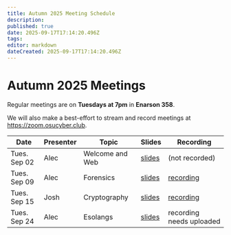 ```yaml
---
title: Autumn 2025 Meeting Schedule
description:
published: true
date: 2025-09-17T17:14:20.496Z
tags:
editor: markdown
dateCreated: 2025-09-17T17:14:20.496Z
---
```


# Autumn 2025 Meetings

Regular meetings are on **Tuesdays at 7pm** in **Enarson 358**.

We will also make a best-effort to stream and record meetings at https://zoom.osucyber.club.

| Date         | Presenter | Topic           | Slides                                                                                                            | Recording                                                                                          |
| ------------ | --------- | --------------- | ----------------------------------------------------------------------------------------------------------------- | -------------------------------------------------------------------------------------------------- |
| Tues. Sep 02 | Alec      | Welcome and Web | [slides](https://docs.google.com/presentation/d/1WPnB-swBP_tUsJhOERjbU_O2HD-OyU0-X0ARvtOtJt4/edit?usp=sharing)    | (not recorded)                                                                                     |
| Tues. Sep 09 | Alec      | Forensics       | [slides](https://docs.google.com/presentation/d/1fpruSjVJFkSSVo4S6XWgMdBHlRUwHJ5xJ5QNpdWyofc/edit?usp=drive_link) | [recording](https://drive.google.com/file/d/1MskPRmOolqyGlXw35UW6bTDZ91mFzNwj/view?usp=drive_link) |
| Tues. Sep 15 | Josh      | Cryptography    | [slides](https://docs.google.com/presentation/d/1vBtxC_MZ3xfzmVh7ReBcGY9YUMjdbB1kIR7jNxnS2wk/edit?usp=drive_link) | [recording](https://drive.google.com/file/d/18IHyuwd77vmBrzCV_Vlnh118OwYJOI63/view?usp=sharing)    |
| Tues. Sep 24 | Alec      | Esolangs        | [slides](https://docs.google.com/presentation/d/1QsCV2E-AOiCvNZowIqlcG-BURmf3R-2nrDo0YHQ7XsE/edit?usp=sharing)    | recording needs uploaded                                                                           |
